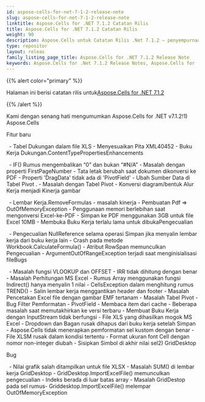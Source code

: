 ```yaml
---
id: aspose-cells-for-net-7-1-2-release-note
slug: aspose-cells-for-net-7-1-2-release-note
linktitle: Aspose.Cells for .NET 7.1.2 Catatan Rilis
title: Aspose.Cells for .NET 7.1.2 Catatan Rilis
weight: 90
description: Aspose.Cells untuk Catatan Rilis .Net 7.1.2 – penyempurnaan terbaru, fitur baru, dan perbaikan
type: repositor
layout: releas
family_listing_page_title: Aspose.Cells for .NET 7.1.2 Release Note
keywords: Aspose.Cells for .Net 7.1.2 Release Notes, Aspose.Cells for .Net 7.1.2 updates and fixe
---
```

{{% alert color="primary" %}} 

 Halaman ini berisi catatan rilis untuk[Aspose.Cells for .NET 7.1.2](https://releases.aspose.com/cells/net/new-releases/aspose.cells-for-.net-7.1.2/)

{{% /alert %}} 

 Kami dengan senang hati mengumumkan Aspose.Cells for .NET v7.1.2!1) Aspose.Cells

 Fitur baru

 ` `- Tabel Dukungan dalam file XLS - Menyesuaikan Pita XML40452 - Buku Kerja Dukungan.ContentTypePropertiesEnhancements

 ` `- IF() Rumus mengembalikan “0” dan bukan “#N/A” - Masalah dengan properti FirstPageNumber - Tata letak berubah saat dokumen dikonversi ke PDF - Properti 'DragData' tidak ada di 'PivotField' - Ubah Sumber Data di Tabel Pivot . - Masalah dengan Tabel Pivot - Konversi diagram/bentuk Alur Kerja menjadi Kinerja gambar

` `- Lembar Kerja.RemoveFormulas - masalah kinerja - Pembuatan Pdf => OutOfMemoryException - Penggunaan memori berlebihan saat mengonversi Excel-ke-PDF - Simpan ke PDF menggunakan 3GB untuk file Excel 10MB - Membuka Buku Kerja terlalu lama untuk dibukaPengecualian

 ` `- Pengecualian NullReference selama operasi Simpan jika menyalin lembar kerja dari buku kerja lain - Crash pada metode Workbook.CalculateFormula() - Atribut RowSpan memunculkan Pengecualian - ArgumentOutOfRangeException terjadi saat menginisialisasi fileBugs

` `- Masalah fungsi VLOOKUP dan OFFSET - IRR tidak dihitung dengan benar - Masalah Perhitungan MS Excel - Rumus Array menggunakan fungsi Indirect() hanya menyalin 1 nilai - CellsException dalam menghitung rumus TREND() - Salin lembar kerja menggantikan header dan footer - Masalah Pencetakan Excel file dengan gambar EMF tertanam - Masalah Tabel Pivot - Bug Filter Pemformatan - PivotField - Membaca item dari cache - Beberapa masalah saat memutakhirkan ke versi terbaru - Membuat Buku Kerja dengan InputStream tidak berfungsi - File XLS yang dihasilkan mogok MS Excel - Dropdown dan Bagan rusak dihapus dari buku kerja setelah Simpan - Aspose.Cells tidak menerapkan pemformatan sel kustom dengan benar - File XLSM rusak dalam kondisi tertentu - Format ukuran font Cell dengan nomor non-integer diubah - Sisipkan Simbol di akhir nilai sel2) GridDesktop

Bug

` `- Nilai grafik salah ditampilkan untuk file XLSX - Masalah SUM() di lembar kerja GridDesktop - GridDesktop.ImportExcelFile() memunculkan pengecualian - Indeks berada di luar batas array - Masalah GridDestop pada sel rumus- Griddesktop.ImportExcelFile() melempar OutOfMemoryException
